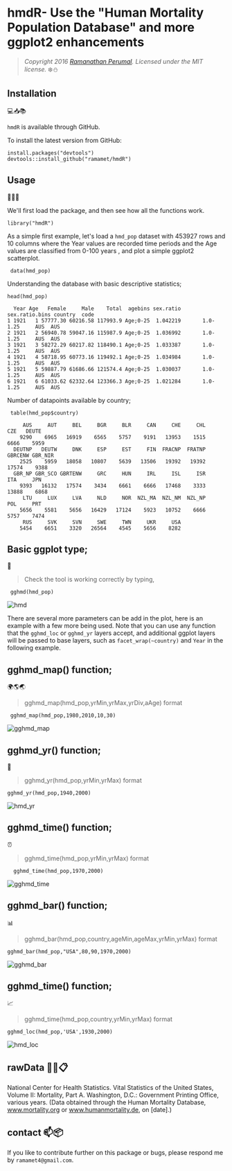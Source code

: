 hmdR- Use  the "Human Mortality Population Database"  and more ggplot2 enhancements
===========================================================================

> *Copyright 2016 [Ramanathan Perumal](http://github.com/ramamet). Licensed under
> the MIT license.*
:snowflake::snowman:

Installation 
------------
:computer::inbox_tray::books:

`hmdR` is available through GitHub.

To install the latest version from GitHub:

    install.packages("devtools")
    devtools::install_github("ramamet/hmdR")
    

Usage
-----
:office::wrench::card_index:

We'll first load the package, and then see how all the
functions work.
   
    library("hmdR")
    
As a simple first example, let's load a `hmd_pop` dataset with 453927 rows and 10 columns where
the Year values are recorded time periods and the Age values are classified from 0-100 years
, and plot a simple ggplot2 scatterplot.
     
     data(hmd_pop)
     
Understanding the database with basic descriptive statistics;
    
    head(hmd_pop)
    
      Year Age   Female     Male    Total  agebins sex.ratio sex.ratio.bins country  code
    1 1921   1 57777.30 60216.58 117993.9 Age;0-25  1.042219       1.0-1.25     AUS  AUS
    2 1921   2 56940.78 59047.16 115987.9 Age;0-25  1.036992       1.0-1.25     AUS  AUS
    3 1921   3 58272.29 60217.82 118490.1 Age;0-25  1.033387       1.0-1.25     AUS  AUS
    4 1921   4 58718.95 60773.16 119492.1 Age;0-25  1.034984       1.0-1.25     AUS  AUS
    5 1921   5 59887.79 61686.66 121574.4 Age;0-25  1.030037       1.0-1.25     AUS  AUS
    6 1921   6 61033.62 62332.64 123366.3 Age;0-25  1.021284       1.0-1.25     AUS  AUS


Number of datapoints available by country;

     table(hmd_pop$country)
     
         AUS     AUT     BEL     BGR     BLR     CAN     CHE     CHL     CZE   DEUTE 
        9290    6965   16919    6565    5757    9191   13953    1515    6666    5959 
      DEUTNP   DEUTW     DNK     ESP     EST     FIN  FRACNP  FRATNP GBRCENW GBR_NIR 
        2525    5959   18058   10807    5639   13506   19392   19392   17574    9388 
      GBR_NP GBR_SCO GBRTENW     GRC     HUN     IRL     ISL     ISR     ITA     JPN 
        9393   16132   17574    3434    6661    6666   17468    3333   13888    6868 
         LTU     LUX     LVA     NLD     NOR  NZL_MA  NZL_NM  NZL_NP     POL     PRT 
        5656    5581    5656   16429   17124    5923   10752    6666    5757    7474 
         RUS     SVK     SVN     SWE     TWN     UKR     USA 
        5454    6651    3320   26564    4545    5656    8282 
     
## Basic ggplot type;
:milky_way:
>Check the tool is working correctly by typing,

     gghmd(hmd_pop)  
     
 ![hmd](https://cloud.githubusercontent.com/assets/16385390/20598873/83bf00a4-b24b-11e6-9a31-a420c648f261.png)
        
There are several more parameters can be add in the plot, here is an example with a few more
being used. Note that you can use any function that the `gghmd_loc` or `gghmd_yr`
layers accept, and additional ggplot layers will be passed to base layers, such as `facet_wrap(~country)`
and `Year` in the following example. 


## gghmd_map() function;
:earth_africa::earth_americas::earth_asia:
>gghmd_map(hmd_pop,yrMin,yrMax,yrDiv,aAge) format
   
     gghmd_map(hmd_pop,1980,2010,10,30) 
    
![gghmd_map](https://cloud.githubusercontent.com/assets/16385390/20610491/d650b908-b29a-11e6-9bfb-f1d59e32619d.png)

## gghmd_yr() function;
:calendar:
>gghmd_yr(hmd_pop,yrMin,yrMax) format
  
    gghmd_yr(hmd_pop,1940,2000)
    
![hmd_yr](https://cloud.githubusercontent.com/assets/16385390/20598970/faa1abc2-b24b-11e6-9141-fb381fa97274.png)


## gghmd_time() function;
:alarm_clock:
>gghmd_time(hmd_pop,yrMin,yrMax) format

      gghmd_time(hmd_pop,1970,2000)
    
![gghmd_time](https://cloud.githubusercontent.com/assets/16385390/20610608/390ad3d4-b29c-11e6-98d8-3c45ad77a658.png)


## gghmd_bar() function;
:bar_chart:
>gghmd_bar(hmd_pop,country,ageMin,ageMax,yrMin,yrMax) format

    gghmd_bar(hmd_pop,"USA",80,90,1970,2000)

![gghmd_bar](https://cloud.githubusercontent.com/assets/16385390/20610539/65765e9e-b29b-11e6-9b9f-3570a31beb88.png)


## gghmd_time() function;
:chart_with_upwards_trend:
>gghmd_time(hmd_pop,country,yrMin,yrMax) format

    gghmd_loc(hmd_pop,'USA',1930,2000)
    
![hmd_loc](https://cloud.githubusercontent.com/assets/16385390/20599040/5f27084e-b24c-11e6-9c1f-202c85d4ea10.png)


rawData :hospital::ledger::clipboard:
-----
National Center for Health Statistics. Vital Statistics of the United States, Volume II: Mortality, Part A. Washington, D.C.: Government Printing Office, various years. (Data obtained through the Human Mortality Database, www.mortality.org or www.humanmortality.de, on [date].)

contact :mailbox::package:
-----
If you like to contribute further on this package or bugs, please respond me by `ramamet4@gmail.com`.    
